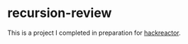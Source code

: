 # recursion-review
This is a project I completed in preparation for [hackreactor](http://hackreactor.com).
